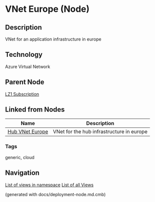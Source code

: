 # VNet Europe (Node)
## Description
VNet for an application infrastructure in europe

## Technology
Azure Virtual Network

## Parent Node
[LZ1 Subscription](../../../mybank/it-management/azure/alz1-subscription.md)
## Linked from Nodes
Name | Description
---|---
[Hub VNet Europe](../../../mybank/it-management/azure/hub-vnet-europe.md) | VNet for the hub infrastructure in europe

### Tags
generic, cloud


## Navigation
[List of views in namespace](./views-in-namespace.md)
[List of all Views](../../../views.md)

(generated with docs/deployment-node.md.cmb)
